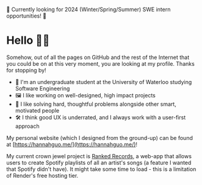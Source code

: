 🎯 Currently looking for 2024 (Winter/Spring/Summer) SWE intern opportunities! 🎯

# Hello 🙋🏻

Somehow, out of all the pages on GitHub and the rest of the Internet that you could be on at this very moment, you are looking at my profile. Thanks for stopping by!

- 🏫 I'm an undergraduate student at the University of Waterloo studying Software Engineering 
- 🖼️ I like working on well-designed, high impact projects
- 🧩 I like solving hard, thoughtful problems alongside other smart, motivated people
- 🛠️ I think good UX is underrated, and I always work with a user-first approach

My personal website (which I designed from the ground-up) can be found at [https://hannahguo.me/](https://hannahguo.me/)!

My current crown jewel project is [Ranked Records](https://ranked-records.onrender.com/), a web-app that allows users to create Spotify playlists of all an artist's songs (a feature I wanted that Spotify didn't have). It might take some time to load - this is a limitation of Render's free hosting tier.
